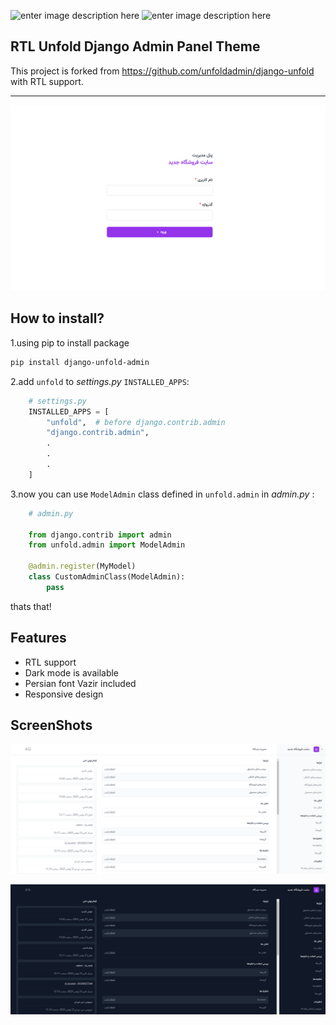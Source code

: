 ![enter image description here](https://img.shields.io/badge/Django-092E20?style=for-the-badge&logo=django&logoColor=green) ![enter image description here](https://img.shields.io/badge/Tailwind_CSS-38B2AC?style=for-the-badge&logo=tailwind-css&logoColor=white)


## RTL Unfold Django Admin Panel Theme
This project is forked from https://github.com/unfoldadmin/django-unfold with RTL support.
<hr>

![Screenshot1](https://github.com/SaeedRz96/django-unfold-admin/blob/master/screenshots/loginform.png)

## How to install?
1.using pip to install package
```bash
pip install django-unfold-admin
```
2.add `unfold` to *settings.py* `INSTALLED_APPS`:
```python
    # settings.py
    INSTALLED_APPS = [
        "unfold",  # before django.contrib.admin
        "django.contrib.admin",
        .
        .
        .
    ]
```


3.now you can use `ModelAdmin` class defined in `unfold.admin` in *admin.py* :
```python
    # admin.py
    
    from django.contrib import admin
    from unfold.admin import ModelAdmin
    
    @admin.register(MyModel)
    class CustomAdminClass(ModelAdmin):
        pass
```

thats that! 

## Features

 - RTL support
 - Dark mode is available
 - Persian font Vazir included
 - Responsive design


## ScreenShots
![Screenshot2](https://github.com/SaeedRz96/django-unfold-admin/blob/master/screenshots/lightmode.png)

![Screenshot3](https://github.com/SaeedRz96/django-unfold-admin/blob/master/screenshots/darkmode.png)
